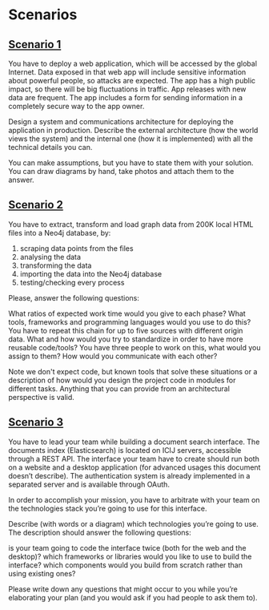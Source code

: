 # Scenarios

## [Scenario 1](../blob/master/scenario1.md)

You have to deploy a web application, which will be accessed by the global Internet. Data exposed in that web app will include sensitive information about powerful people, so attacks are expected. The app has a high public impact, so there will be big fluctuations in traffic. App releases with new data are frequent. The app includes a form for sending information in a completely secure way to the app owner.

Design a system and communications architecture for deploying the application in production. Describe the external architecture (how the world views the system) and the internal one (how it is implemented) with all the technical details you can.

You can make assumptions, but you have to state them with your solution. You can draw diagrams by hand, take photos and attach them to the answer.

## [Scenario 2](../blob/master/scenario2.md)

You have to extract, transform and load graph data from 200K local HTML files into a Neo4j database, by:

1. scraping data points from the files
2. analysing the data
3. transforming the data
4. importing the data into the Neo4j database
5. testing/checking every process

Please, answer the following questions:

What ratios of expected work time would you give to each phase?
What tools, frameworks and programming languages would you use to do this?
You have to repeat this chain for up to five sources with different origin data.
What and how would you try to standardize in order to have more reusable code/tools?
You have three people to work on this, what would you assign to them? How would you communicate with each other?

Note we don't expect code, but known tools that solve these situations or a description of how would you design the project code in modules for different tasks. Anything that you can provide from an architectural perspective is valid.


## [Scenario 3](../blob/master/scenario3.md)

You have to lead your team while building a document search interface. The documents index (Elasticsearch) is located on ICIJ servers, accessible through a REST API. The interface your team have to create should run both on a website and a desktop application (for advanced usages this document doesn’t describe). The authentication system is already implemented in a separated server and is available through OAuth.

In order to accomplish your mission, you have to arbitrate with your team on the technologies stack you’re going to use for this interface. 

Describe (with words or a diagram) which technologies you’re going to use. The description should answer the following questions:

is your team going to code the interface twice (both for the web and the desktop)?
which frameworks or libraries would you like to use to build the interface?
which components would you build from scratch rather than using existing ones?

Please write down any questions that might occur to you while you’re elaborating
your plan (and you would ask if you had people to ask them to).